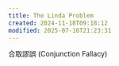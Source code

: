 ```yaml
---
title: The Linda Problem
created: 2024-11-18T09:18:12
modified: 2025-07-16T21:23:31
---
```


合取謬誤 (Conjunction Fallacy)
